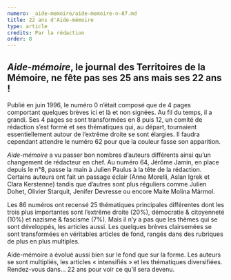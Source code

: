 ```yaml
---
numero: _aide-memoire/aide-memoire-n-87.md
title: 22 ans d'Aide-mémoire
type: article
credits: Par la rédaction
order: 8
---
```

## _Aide-mémoire_, le journal des Territoires de la Mémoire, ne fête pas ses 25 ans mais ses 22 ans !

Publié en juin 1996, le numéro 0 n’était composé que de 4 pages comportant quelques brèves ici et là et non signées. Au fil du temps, il a grandi. Ses 4 pages se sont transformées en 8 puis 12, un comité de rédaction s’est formé et ses thématiques qui, au départ, tournaient essentiellement autour de l’extrême droite se sont élargies. Il faudra cependant attendre le numéro 62 pour que la couleur fasse son apparition.

_Aide-mémoire_ a vu passer bon nombres d’auteurs différents ainsi qu’un changement de rédacteur en chef. Au numéro 64, Jérôme Jamin, en place depuis le n°8, passe la main à Julien Paulus à la tête de la rédaction. Certains auteurs ont fait un passage éclair (Anne Morelli, Aslan Igrek et Clara Kerstenne) tandis que d’autres sont plus réguliers
 comme Julien Dohet, Olivier Starquit, Jenifer Devresse ou encore Maite Molina Mármol.

Les 86 numéros ont recensé 25 thématiques principales différentes dont les trois plus importantes sont l’extrême droite (20%), démocratie & citoyenneté (10%) et nazisme & fascisme (7%). Mais il n’y a pas que les thèmes qui se sont développés, les articles aussi. Les quelques brèves clairsemées se sont transformées en véritables articles de fond, rangés dans des rubriques de plus en plus multiples.

Aide-mémoire a évolué aussi bien sur le fond que sur la forme. Les auteurs se sont multipliés, les articles « intensifiés » et les thématiques diversifiées. Rendez-vous dans… 22 ans pour voir ce qu’il sera devenu.
